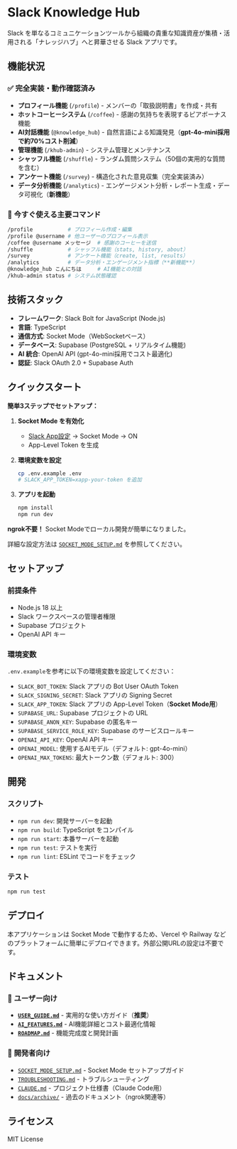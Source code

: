 # Slack Knowledge Hub

Slack を単なるコミュニケーションツールから組織の貴重な知識資産が集積・活用される「ナレッジハブ」へと昇華させる Slack アプリです。

## 機能状況

### ✅ **完全実装・動作確認済み**

- **プロフィール機能** (`/profile`) - メンバーの「取扱説明書」を作成・共有
- **ホットコーヒーシステム** (`/coffee`) - 感謝の気持ちを表現するピアボーナス機能
- **AI対話機能** (`@knowledge_hub`) - 自然言語による知識発見（**gpt-4o-mini採用で約70%コスト削減**）
- **管理機能** (`/khub-admin`) - システム管理とメンテナンス
- **シャッフル機能** (`/shuffle`) - ランダム質問システム（50個の実用的な質問を含む）
- **アンケート機能** (`/survey`) - 構造化された意見収集（完全実装済み）
- **データ分析機能** (`/analytics`) - エンゲージメント分析・レポート生成・データ可視化（**新機能**）

### 🎯 **今すぐ使える主要コマンド**

```bash
/profile           # プロフィール作成・編集
/profile @username # 他ユーザーのプロフィール表示
/coffee @username メッセージ  # 感謝のコーヒーを送信
/shuffle           # シャッフル機能（stats, history, about）
/survey            # アンケート機能（create, list, results）
/analytics         # データ分析・エンゲージメント指標（**新機能**）
@knowledge_hub こんにちは     # AI機能との対話
/khub-admin status # システム状態確認
```

## 技術スタック

- **フレームワーク**: Slack Bolt for JavaScript (Node.js)
- **言語**: TypeScript
- **通信方式**: Socket Mode（WebSocketベース）
- **データベース**: Supabase (PostgreSQL + リアルタイム機能)
- **AI 統合**: OpenAI API (gpt-4o-mini採用でコスト最適化)
- **認証**: Slack OAuth 2.0 + Supabase Auth

## クイックスタート

**簡単3ステップでセットアップ：**

1. **Socket Mode を有効化**
   - [Slack App設定](https://api.slack.com/apps) → Socket Mode → ON
   - App-Level Token を生成

2. **環境変数を設定**
   ```bash
   cp .env.example .env
   # SLACK_APP_TOKEN=xapp-your-token を追加
   ```

3. **アプリを起動**
   ```bash
   npm install
   npm run dev
   ```

**ngrok不要！** Socket Modeでローカル開発が簡単になりました。

詳細な設定方法は [`SOCKET_MODE_SETUP.md`](SOCKET_MODE_SETUP.md) を参照してください。

## セットアップ

### 前提条件

- Node.js 18 以上
- Slack ワークスペースの管理者権限
- Supabase プロジェクト
- OpenAI API キー

### 環境変数

`.env.example`を参考に以下の環境変数を設定してください：

- `SLACK_BOT_TOKEN`: Slack アプリの Bot User OAuth Token
- `SLACK_SIGNING_SECRET`: Slack アプリの Signing Secret
- `SLACK_APP_TOKEN`: Slack アプリの App-Level Token（**Socket Mode用**）
- `SUPABASE_URL`: Supabase プロジェクトの URL
- `SUPABASE_ANON_KEY`: Supabase の匿名キー
- `SUPABASE_SERVICE_ROLE_KEY`: Supabase のサービスロールキー
- `OPENAI_API_KEY`: OpenAI API キー
- `OPENAI_MODEL`: 使用するAIモデル（デフォルト: gpt-4o-mini）
- `OPENAI_MAX_TOKENS`: 最大トークン数（デフォルト: 300）

## 開発

### スクリプト

- `npm run dev`: 開発サーバーを起動
- `npm run build`: TypeScript をコンパイル
- `npm run start`: 本番サーバーを起動
- `npm run test`: テストを実行
- `npm run lint`: ESLint でコードをチェック

### テスト

```bash
npm run test
```

## デプロイ

本アプリケーションは Socket Mode で動作するため、Vercel や Railway などのプラットフォームに簡単にデプロイできます。外部公開URLの設定は不要です。

## ドキュメント

### 📖 **ユーザー向け**
- **[`USER_GUIDE.md`](USER_GUIDE.md)** - 実用的な使い方ガイド（**推奨**）
- **[`AI_FEATURES.md`](AI_FEATURES.md)** - AI機能詳細とコスト最適化情報
- **[`ROADMAP.md`](ROADMAP.md)** - 機能完成度と開発計画

### 🔧 **開発者向け**
- [`SOCKET_MODE_SETUP.md`](SOCKET_MODE_SETUP.md) - Socket Mode セットアップガイド
- [`TROUBLESHOOTING.md`](TROUBLESHOOTING.md) - トラブルシューティング
- [`CLAUDE.md`](CLAUDE.md) - プロジェクト仕様書（Claude Code用）
- [`docs/archive/`](docs/archive/) - 過去のドキュメント（ngrok関連等）

## ライセンス

MIT License
